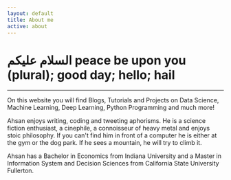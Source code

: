 ```yaml
---
layout: default
title: About me
active: about
---
```


<p><h1>السلام عليكم peace be upon you (plural); good day; hello; hail</h1></p>

___


On this website you will find Blogs, Tutorials and Projects on Data Science, Machine Learning, Deep Learning, Python Programming and much more!

Ahsan enjoys writing, coding and tweeting aphorisms. He is a science fiction enthusiast, a cinephile, a connoisseur of heavy metal and enjoys stoic philosophy. If you can't find him in front of a computer he is either at the gym or the dog park. If he sees a mountain, he will try to climb it.

Ahsan has a Bachelor in Economics from Indiana University and a Master in Information System and Decision Sciences from California State University Fullerton.
 





